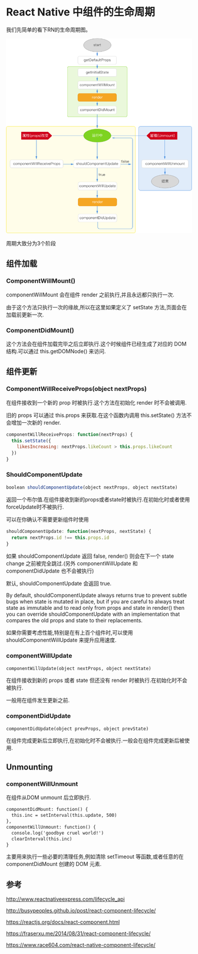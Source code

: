 # React Native 中组件的生命周期

我们先简单的看下RN的生命周期图。

![生命周期图](img/RNComponentLifecycle/1.png)

周期大致分为3个阶段

## 组件加载

### ComponentWillMount()

componentWillMount 会在组件 render 之前执行,并且永远都只执行一次.

由于这个方法只执行一次的缘故,所以在这里如果定义了 setState 方法,页面会在加载前更新一次.

### ComponentDidMount()

这个方法会在组件加载完毕之后立即执行.这个时候组件已经生成了对应的 DOM 结构.可以通过 this.getDOMNode() 来访问.



## 组件更新

### ComponentWillReceiveProps(object nextProps)

在组件接收到一个新的 prop 时被执行.这个方法在初始化 render 时不会被调用.

旧的 props 可以通过 this.props 来获取.在这个函数内调用 this.setState() 方法不会增加一次新的 render.

```javascript
componentWillReceiveProps: function(nextProps) {
  this.setState({
    likesIncreasing: nextProps.likeCount > this.props.likeCount
  })
}
```

### ShouldComponentUpdate

```javascript
boolean shouldComponentUpdate(object nextProps, object nextState)
```

返回一个布尔值.在组件接收到新的props或者state时被执行.在初始化时或者使用forceUpdate时不被执行.

可以在你确认不需要更新组件时使用

```javascript
shouldComponentUpdate: function(nextProps, nextState) {
  return nextProps.id !== this.props.id
}
```

如果 shouldComponentUpdate 返回 false, render() 则会在下一个 state change 之前被完全跳过.(另外 componentWillUpdate 和 componentDidUpdate 也不会被执行)

默认, shouldComponentUpdate 会返回 true.

By default, shouldComponentUpdate always returns true to prevent subtle bugs when state is mutated in place, but if you are careful to always treat state as immutable and to read only from props and state in render() then you can override shouldComponentUpdate with an implementation that compares the old props and state to their replacements.

如果你需要考虑性能,特别是在有上百个组件时,可以使用 shouldComponentWillUpdate 来提升应用速度.



### componentWillUpdate

```
componentWillUpdate(object nextProps, object nextState)
```

在组件接收到新的 props 或者 state 但还没有 render 时被执行.在初始化时不会被执行.

一般用在组件发生更新之前.



### componentDidUpdate

```
componentDidUpdate(object prevProps, object prevState)
```

在组件完成更新后立即执行,在初始化时不会被执行.一般会在组件完成更新后被使用.



## Unmounting

### componentWillUnmount

在组件从DOM unmount 后立即执行.

```
componentDidMount: function() {
  this.inc = setInterval(this.update, 500)
},
componentWillUnmount: function() {
  console.log('goodbye cruel world!')
  clearInterval(this.inc)
}
```

主要用来执行一些必要的清理任务,例如清除 setTimeout 等函数,或者任意的在 componentDidMount 创建的 DOM 元素.

## 参考

http://www.reactnativeexpress.com/lifecycle_api

http://busypeoples.github.io/post/react-component-lifecycle/

https://reactjs.org/docs/react-component.html

https://fraserxu.me/2014/08/31/react-component-lifecycle/

https://www.race604.com/react-native-component-lifecycle/